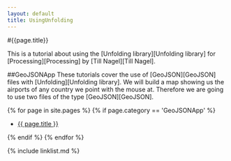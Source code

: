 ```yaml
---
layout: default
title: UsingUnfolding
---
```

#{{page.title}}

This is a tutorial about using the [Unfolding library][Unfolding library] for [Processing][Processing] by [Till Nagel][Till Nagel].


##GeoJSONApp
These tutorials cover the use of [GeoJSON][GeoJSON] files with [Unfolding][Unfolding library]. We will build a map showing us the airports of any country we point with the mouse at. Therefore we are going to use two files of the type [GeoJSON][GeoJSON].

{% for page in site.pages %}
{% if page.category == 'GeoJSONApp' %}
<ul>
    <li><a href="{{ page.url }}">{{ page.title }}</a></li>
</ul>
{% endif %}
{% endfor %}


{% include linklist.md %}

